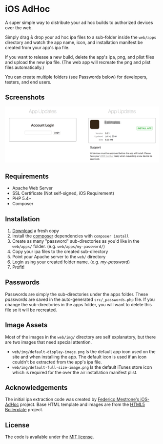 # iOS AdHoc

A super simple way to distribute your ad hoc builds to authorized devices over the web.

Simply drag & drop your ad hoc ipa files to a sub-folder inside the `web/apps` directory and watch the app name, icon, and installation manifest be created from your app's ipa file.

If you want to release a new build, delete the app's ipa, png, and plist files and upload the new ipa file. (The web app will recreate the png and plist files automatically.)

You can create multiple folders (see Passwords below) for developers, testers, and end users.

## Screenshots
![Login Screen / Download Screen](screenshot.png)

## Requirements
- Apache Web Server
- SSL Certificate (Not self-signed, iOS Requirement)
- PHP 5.4+
- Composer

## Installation

1. [Download](https://github.com/d3designs/iOS-AdHoc/archive/master.zip) a fresh copy
2. Install the [composer](https://getcomposer.org) dependencies with `composer install`
3. Create as many "password" sub-directories as you'd like in the `web/apps/` folder. (e.g. `web/apps/my-password/`)
4. Copy your ipa files to the created sub-directory
5. Point your Apache server to the `web/` directory
6. Login using your created folder name. (e.g. *my-password*)
7. Profit!

## Passwords
Passwords are simply the sub-directories under the apps folder. These *passwords* are saved in the auto-generated `src/_passwords.php` file. If you change the sub-directories in the apps folder, you will want to delete this file so it will be recreated.

## Image Assets
Most of the images in the `web/img/` directory are self explanatory, but there are two images that need special attention.

- `web/img/default-display-image.png` Is the default app icon used on the site and when installing the app. The default icon is used if an icon couldn't be extracted from the app's ipa file.
- `web/img/default-full-size-image.png` Is the default iTunes store icon which is required for the over the air installation manifest plist.

## Acknowledgements
The initial ipa extraction code was created by [Federico Mestrone's iOS-AdHoc](https://github.com/fmestrone/iOS-AdHoc) project. Base HTML template and images are from the [HTML5 Boilerplate](https://html5boilerplate.com) project.

## License
The code is available under the [MIT license](LICENSE.md).
